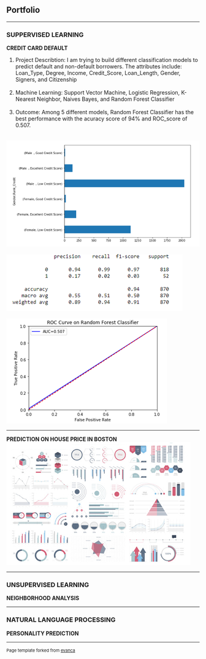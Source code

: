 ## Portfolio

---

### SUPPERVISED LEARNING 

**CREDIT CARD DEFAULT**
1. Project Describtion: I am trying to build different classification models to predict default and non-default borrowers. The attributes include: Loan_Type, Degree, Income, Credit_Score, Loan_Length, Gender, Signers, and Citizenship
<br><br>
3. Machine Learning: Support Vector Machine, Logistic Regression, K-Nearest Neighbor, Naives Bayes, and Random Forest Classifier
<br><br>
5. Outcome: Among 5 different models, Random Forest Classifier has the best performance with the acuracy score of 94% and ROC_score of 0.507.
<br><br>
<img src="images/Rank Score.png?raw=true"/>
<br><br>
<img src="images/RF Score.png?raw=true"/>
<br><br>
<img src="images/RF ROC.png?raw=true"/>




---
**PREDICTION ON HOUSE PRICE IN BOSTON**
<img src="images/dummy_thumbnail.jpg?raw=true"/>

---



### UNSUPERVISED LEARNING

**NEIGHBORHOOD ANALYSIS**


---

### NATURAL LANGUAGE PROCESSING
**PERSONALITY PREDICTION**


---
<p style="font-size:11px">Page template forked from <a href="https://github.com/evanca/quick-portfolio">evanca</a></p>
<!-- Remove above link if you don't want to attibute -->
